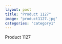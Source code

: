 ```yaml
---
layout: post
title: "Product 1127"
image: "product1127.jpg"
categories: "category1"
---
```

Product 1127
